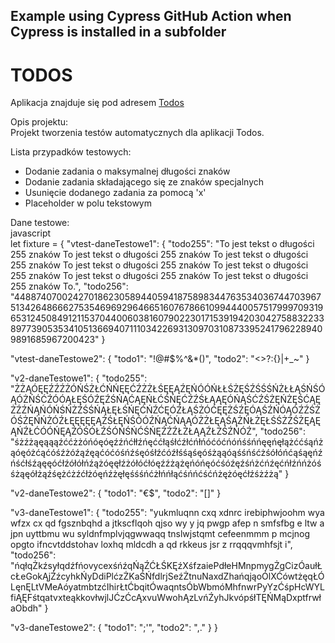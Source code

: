 ## Example using Cypress GitHub Action when Cypress is installed in a subfolder

# TODOS

Aplikacja znajduje się pod adresem [Todos](https:/127.0.0.1/4700)

Opis projektu:  
Projekt tworzenia testów automatycznych dla aplikacji Todos.

Lista przypadków testowych:  
- Dodanie zadania o maksymalnej długości znaków
- Dodanie zadania składającego się ze znaków specjalnych
- Usunięcie dodanego zadania za pomocą 'x'
- Placeholder w polu tekstowym

Dane testowe:  
javascript  
let fixture = {
  "vtest-daneTestowe1": {
      "todo255": "To jest tekst o długości 255 znaków To jest tekst o długości 255 znaków To jest tekst o długości 255 znaków To jest tekst o długości 255 znaków To jest tekst o długości 255 znaków To jest tekst o długości 255 znaków To jest tekst o długości 255 znaków To.",
      "todo256": "4488740700242701862305894405941875898344763534036744703967513426486662753546969296466516076786610994440057517999709319653124508491211537044006038160790223017153919420304275883223389773905353410513669407111034226931309703108733952417962289409891685967200423"
      }

  "vtest-daneTestowe2": {
    "todo1": "!@#$%^&*()",
    "todo2": "<>?:{}|+_~"
    }

  "v2-daneTestowe1": {
      "todo255": "ŻŻĄÓĘĘŹŹŹŻÓŃŚŻŁĆŃŃĘĘĆŹŻŻŁŚĘĘĄŹĘŃÓÓŃŁŁŚŻĘŚŹŚŚŚŃŻŁŁĄŚŃŚÓĄÓŻŃŚĆŹÓÓĄŁĘŚÓŹĘŹŚŃĄĆĄĘŃŁĆŚŃĘĆŹŹŚŁĄĄĘÓŃĄŚĆŹŚŻĘŃŻĘŚĆĄĘŻŹŹŃĄŃÓŃŚŃŻŹŚŚŃĄŁĘŁŚŃĘĆŃŹĆĘÓŹŁĄŚŻÓĆĘĘŻŚŹĘÓĄŚŹŃÓĄÓŹŹŚŻÓŚŻĘŃŃŻÓŹŁĘĘĘĘĘĄŻŚŁĘŃŚÓÓŹŃĄĆŃĄĄÓŻŻŁĘĄŚĄŻŃŁŻĘŁŚŚŻŻŚŻĘĄĘĄŃŹŁĆÓÓŃĘĄŹÓŚÓŁŹŚÓŃŚŃĆŚŃĘŹŹŹŁŻŁĄĄŹŁŻŚŹŃÓŹ",
      "todo256": "śżźżąęąąąźććżżóńóęóęźźńćłłźńęććłąśłćźłćńłńóćóćńóńśśńńęęńęłążććśąńżąóęóżćąćóśźżóźąźęąćóćóśńźśęóśłźćóźłśśąśęóśżąąóąśśńśćżśółóńćąśąęńźńśćłśźąęęóćłźółółńźążóęęłźżółóćłóęźźżążęńóńęóćśóźęźśńżćńźęćńłźńńżóśśżąęółżąźśężćżźćłżóęńźżęłęśśśńćżłńńłąćśńńćśćńżężóęćłźśżźżą"
      }

  "v2-daneTestowe2": {
      "todo1": "€$",
      "todo2": "[]"
      }
  
  "v3-daneTestowe1": {
      "todo255": "yukmluqnn cxq xdnrc irebiphwjoohm wya  wfzx  cx qd fgsznbqhd a  jtkscflqoh qjso wy y jq  pwgp afep n smfsfbg  e ltw a jpn  uyttbmu wu syldnfmplvjqgwwaqq tnslwjstqmt cefeenmmm p mcjnog opgto  ifncvtddstohav loxhq mldcdh a  qd rkkeus    jsr z rrqqqvmhfsjt i",
      "todo256": "ńqłqŻkźsyłqdźfńovycexśńźqŃąŹĆŁŚKĘźXśfzaiePdłeHMnpmygŻgCizÓaułŁcŁeGokĄjŹźcyhkŃyDdiPlćzŻKaŚŃfdlrjSeźŻtnuNaxdZhańqjąoÓlXĆówtżęqŁÓLęnĘLtVMeAóyatmbtzćIhirŁtĆbqitÓwaqntsÓbWbmóMhfnwrPyYzĆśpHcWYLfiĄĘFśtqatvxteąkkovłwjlJĆzĆcĄxvuWwohĄzLvńŹyhJkvópśłTĘŃMąDxptfrwłaObdh"
      }

  "v3-daneTestowe2": {
      "todo1": ";'",
      "todo2": ",."
      }
}
